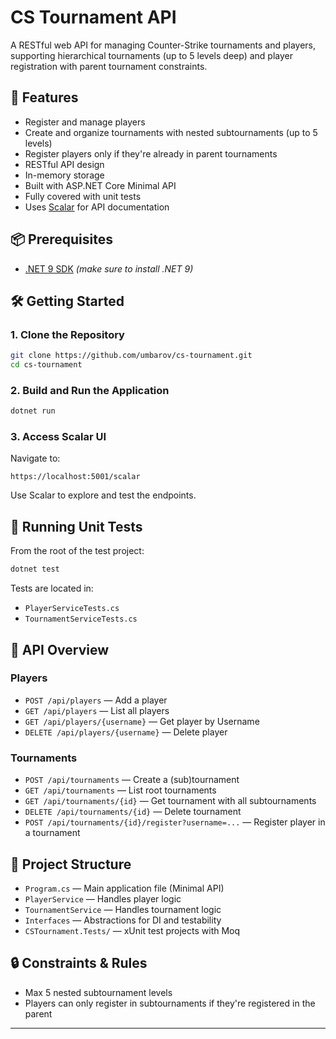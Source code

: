 # CS Tournament API

A RESTful web API for managing Counter-Strike tournaments and players, supporting hierarchical tournaments (up to 5 levels deep) and player registration with parent tournament constraints.

## 🚀 Features

- Register and manage players
- Create and organize tournaments with nested subtournaments (up to 5 levels)
- Register players only if they're already in parent tournaments
- RESTful API design
- In-memory storage
- Built with ASP.NET Core Minimal API
- Fully covered with unit tests
- Uses [Scalar](https://scalar.com) for API documentation

## 📦 Prerequisites

- [.NET 9 SDK](https://dotnet.microsoft.com/) *(make sure to install .NET 9)*

## 🛠️ Getting Started

### 1. Clone the Repository
```bash
git clone https://github.com/umbarov/cs-tournament.git
cd cs-tournament
```

### 2. Build and Run the Application
```bash
dotnet run
```

### 3. Access Scalar UI
Navigate to:
```
https://localhost:5001/scalar
```
Use Scalar to explore and test the endpoints.

## 🧪 Running Unit Tests

From the root of the test project:
```bash
dotnet test
```
Tests are located in:
- `PlayerServiceTests.cs`
- `TournamentServiceTests.cs`

## 📘 API Overview

### Players
- `POST /api/players` — Add a player
- `GET /api/players` — List all players
- `GET /api/players/{username}` — Get player by Username
- `DELETE /api/players/{username}` — Delete player

### Tournaments
- `POST /api/tournaments` — Create a (sub)tournament
- `GET /api/tournaments` — List root tournaments
- `GET /api/tournaments/{id}` — Get tournament with all subtournaments
- `DELETE /api/tournaments/{id}` — Delete tournament
- `POST /api/tournaments/{id}/register?username=...` — Register player in a tournament

## 📂 Project Structure

- `Program.cs` — Main application file (Minimal API)
- `PlayerService` — Handles player logic
- `TournamentService` — Handles tournament logic
- `Interfaces` — Abstractions for DI and testability
- `CSTournament.Tests/` — xUnit test projects with Moq

## 🔒 Constraints & Rules

- Max 5 nested subtournament levels
- Players can only register in subtournaments if they're registered in the parent

---

